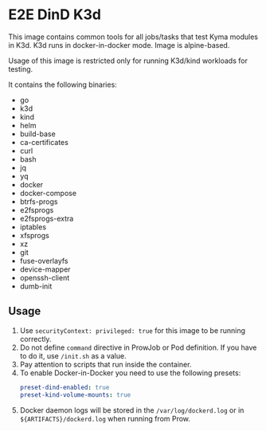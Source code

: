 # E2E DinD K3d

This image contains common tools for all jobs/tasks that test Kyma modules in K3d.
K3d runs in docker-in-docker mode. Image is alpine-based.

Usage of this image is restricted only for running K3d/kind workloads for testing.

It contains the following binaries:

* go
* k3d
* kind
* helm
* build-base
* ca-certificates
* curl
* bash
* jq
* yq
* docker
* docker-compose
* btrfs-progs
* e2fsprogs
* e2fsprogs-extra
* iptables
* xfsprogs
* xz
* git
* fuse-overlayfs
* device-mapper
* openssh-client
* dumb-init

## Usage

1. Use `securityContext: privileged: true` for this image to be running correctly.
2. Do not define `command` directive in ProwJob or Pod definition. If you have to do it, use `/init.sh` as a value.
3. Pay attention to scripts that run inside the container.
4. To enable Docker-in-Docker you need to use the following presets:
    ```yaml
    preset-dind-enabled: true
    preset-kind-volume-mounts: true
    ```
5. Docker daemon logs will be stored in the `/var/log/dockerd.log` or in `${ARTIFACTS}/dockerd.log` when running from Prow.